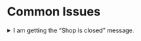 # Common Issues

<details>

<summary>I am getting the “Shop is closed” message.</summary>

This is likely because you are using an older version and haven’t reinstalled the new SQL. Drop the `pl_pearls` table from the database and restart the script. It will generate the new SQL database.

</details>
